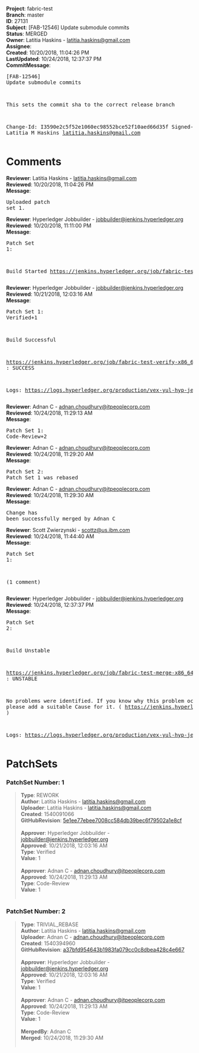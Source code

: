 <strong>Project</strong>: fabric-test<br><strong>Branch</strong>: master<br><strong>ID</strong>: 27131<br><strong>Subject</strong>: [FAB-12546] Update submodule commits<br><strong>Status</strong>: MERGED<br><strong>Owner</strong>: Latitia Haskins - latitia.haskins@gmail.com<br><strong>Assignee</strong>:<br><strong>Created</strong>: 10/20/2018, 11:04:26 PM<br><strong>LastUpdated</strong>: 10/24/2018, 12:37:37 PM<br><strong>CommitMessage</strong>:<br><pre>[FAB-12546] Update submodule commits

This sets the commit sha to the correct release branch

Change-Id: I3590e2c5f52e1060ec98552bce52f10aed66d35f
Signed-off-by: Latitia M Haskins <latitia.haskins@gmail.com>
</pre><h1>Comments</h1><strong>Reviewer</strong>: Latitia Haskins - latitia.haskins@gmail.com<br><strong>Reviewed</strong>: 10/20/2018, 11:04:26 PM<br><strong>Message</strong>: <pre>Uploaded patch set 1.</pre><strong>Reviewer</strong>: Hyperledger Jobbuilder - jobbuilder@jenkins.hyperledger.org<br><strong>Reviewed</strong>: 10/20/2018, 11:11:00 PM<br><strong>Message</strong>: <pre>Patch Set 1:

Build Started https://jenkins.hyperledger.org/job/fabric-test-verify-x86_64/2157/</pre><strong>Reviewer</strong>: Hyperledger Jobbuilder - jobbuilder@jenkins.hyperledger.org<br><strong>Reviewed</strong>: 10/21/2018, 12:03:16 AM<br><strong>Message</strong>: <pre>Patch Set 1: Verified+1

Build Successful 

https://jenkins.hyperledger.org/job/fabric-test-verify-x86_64/2157/ : SUCCESS

Logs: https://logs.hyperledger.org/production/vex-yul-hyp-jenkins-3/fabric-test-verify-x86_64/2157</pre><strong>Reviewer</strong>: Adnan C - adnan.choudhury@itpeoplecorp.com<br><strong>Reviewed</strong>: 10/24/2018, 11:29:13 AM<br><strong>Message</strong>: <pre>Patch Set 1: Code-Review+2</pre><strong>Reviewer</strong>: Adnan C - adnan.choudhury@itpeoplecorp.com<br><strong>Reviewed</strong>: 10/24/2018, 11:29:20 AM<br><strong>Message</strong>: <pre>Patch Set 2: Patch Set 1 was rebased</pre><strong>Reviewer</strong>: Adnan C - adnan.choudhury@itpeoplecorp.com<br><strong>Reviewed</strong>: 10/24/2018, 11:29:30 AM<br><strong>Message</strong>: <pre>Change has been successfully merged by Adnan C</pre><strong>Reviewer</strong>: Scott Zwierzynski - scottz@us.ibm.com<br><strong>Reviewed</strong>: 10/24/2018, 11:44:40 AM<br><strong>Message</strong>: <pre>Patch Set 1:

(1 comment)</pre><strong>Reviewer</strong>: Hyperledger Jobbuilder - jobbuilder@jenkins.hyperledger.org<br><strong>Reviewed</strong>: 10/24/2018, 12:37:37 PM<br><strong>Message</strong>: <pre>Patch Set 2:

Build Unstable 

https://jenkins.hyperledger.org/job/fabric-test-merge-x86_64/502/ : UNSTABLE

No problems were identified. If you know why this problem occurred, please add a suitable Cause for it. ( https://jenkins.hyperledger.org/job/fabric-test-merge-x86_64/502/ )

Logs: https://logs.hyperledger.org/production/vex-yul-hyp-jenkins-3/fabric-test-merge-x86_64/502</pre><h1>PatchSets</h1><h3>PatchSet Number: 1</h3><blockquote><strong>Type</strong>: REWORK<br><strong>Author</strong>: Latitia Haskins - latitia.haskins@gmail.com<br><strong>Uploader</strong>: Latitia Haskins - latitia.haskins@gmail.com<br><strong>Created</strong>: 1540091066<br><strong>GitHubRevision</strong>: [5e1ee77ebee7008cc584db39bec6f79502a1e8cf](https://github.com/hyperledger/fabric-test/commit/5e1ee77ebee7008cc584db39bec6f79502a1e8cf)<br><br><strong>Approver</strong>: Hyperledger Jobbuilder - jobbuilder@jenkins.hyperledger.org<br><strong>Approved</strong>: 10/21/2018, 12:03:16 AM<br><strong>Type</strong>: Verified<br><strong>Value</strong>: 1<br><br><strong>Approver</strong>: Adnan C - adnan.choudhury@itpeoplecorp.com<br><strong>Approved</strong>: 10/24/2018, 11:29:13 AM<br><strong>Type</strong>: Code-Review<br><strong>Value</strong>: 1<br><br></blockquote><h3>PatchSet Number: 2</h3><blockquote><strong>Type</strong>: TRIVIAL_REBASE<br><strong>Author</strong>: Latitia Haskins - latitia.haskins@gmail.com<br><strong>Uploader</strong>: Adnan C - adnan.choudhury@itpeoplecorp.com<br><strong>Created</strong>: 1540394960<br><strong>GitHubRevision</strong>: [a37bfd954643b1983fa079cc0c8dbea428c4e667](https://github.com/hyperledger/fabric-test/commit/a37bfd954643b1983fa079cc0c8dbea428c4e667)<br><br><strong>Approver</strong>: Hyperledger Jobbuilder - jobbuilder@jenkins.hyperledger.org<br><strong>Approved</strong>: 10/21/2018, 12:03:16 AM<br><strong>Type</strong>: Verified<br><strong>Value</strong>: 1<br><br><strong>Approver</strong>: Adnan C - adnan.choudhury@itpeoplecorp.com<br><strong>Approved</strong>: 10/24/2018, 11:29:13 AM<br><strong>Type</strong>: Code-Review<br><strong>Value</strong>: 1<br><br><strong>MergedBy</strong>: Adnan C<br><strong>Merged</strong>: 10/24/2018, 11:29:30 AM<br><br></blockquote>
